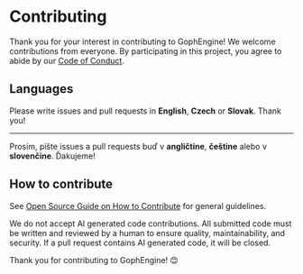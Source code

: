 # Contributing

Thank you for your interest in contributing to GophEngine! We welcome contributions from everyone. By participating in this project, you agree to abide by our [Code of Conduct](https://github.com/MatusOllah/gophengine/blob/main/CODE_OF_CONDUCT.md).

## Languages

Please write issues and pull requests in **English**, **Czech** or **Slovak**. Thank you!

---

Prosím, píšte issues a pull requests buď v **angličtine**, **češtine** alebo v **slovenčine**. Ďakujeme!

## How to contribute

See [Open Source Guide on How to Contribute](https://opensource.guide/how-to-contribute/) for general guidelines.

We do not accept AI generated code contributions. All submitted code must be written and reviewed by a human to ensure quality, maintainability, and security. If a pull request contains AI generated code, it will be closed.

Thank you for contributing to GophEngine! 😊
